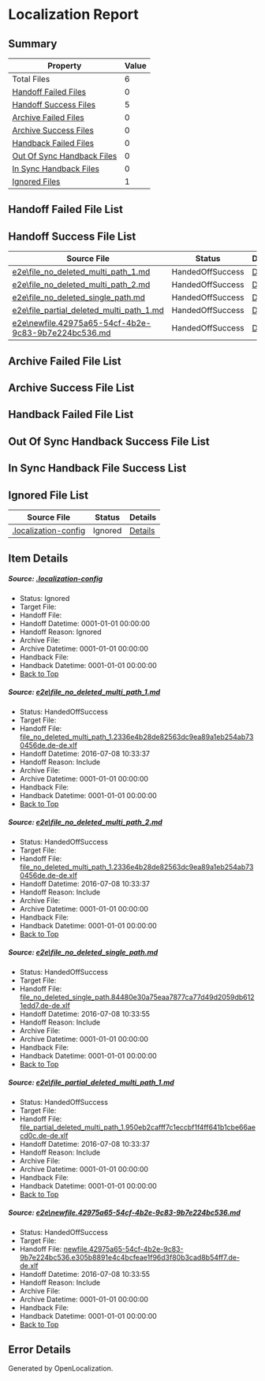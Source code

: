 # <a name='report-top'></a> Localization Report

## Summary
 Property | Value 
 -------- | ----- 
 Total Files | 6
[ Handoff Failed Files ](#handoff-failed-list)| 0
[ Handoff Success Files ](#handoff-success-list)| 5
[ Archive Failed Files ](#archive-failed-list)| 0
[ Archive Success Files ](#archive-success-list)| 0
[ Handback Failed Files ](#handback-failed-list)| 0
[ Out Of Sync Handback Files ](#outofsync-handback-success-list)| 0
[ In Sync Handback Files ](#insync-handback-success-list)| 0
[ Ignored Files ](#ignored-list)| 1

## <a name='handoff-failed-list'></a> Handoff Failed File List

## <a name='handoff-success-list'></a> Handoff Success File List
 Source File | Status | Details 
 ----------- | ------ | ------- 
 [e2e\file_no_deleted_multi_path_1.md](https://github.com/OpenLocalizationTestOrg/oltest/blob/8d07db277e82ca481055c9b15f8cd3169e2a9c7e/e2e/file_no_deleted_multi_path_1.md) | HandedOffSuccess | [Details](#fdaef0d4775fdf623ba0dc6503c87c295bfc66bd1)
 [e2e\file_no_deleted_multi_path_2.md](https://github.com/OpenLocalizationTestOrg/oltest/blob/06edd4ba64da85822b5ea5252908fbb15afaf4bc/e2e/file_no_deleted_multi_path_2.md) | HandedOffSuccess | [Details](#fdaef0d4775fdf623ba0dc6503c87c295bfc66bd2)
 [e2e\file_no_deleted_single_path.md](https://github.com/OpenLocalizationTestOrg/oltest/blob/06edd4ba64da85822b5ea5252908fbb15afaf4bc/e2e/file_no_deleted_single_path.md) | HandedOffSuccess | [Details](#0650216a8edae132b7b8924980347b89b3e732ee3)
 [e2e\file_partial_deleted_multi_path_1.md](https://github.com/OpenLocalizationTestOrg/oltest/blob/8d07db277e82ca481055c9b15f8cd3169e2a9c7e/e2e/file_partial_deleted_multi_path_1.md) | HandedOffSuccess | [Details](#2f92a54cbea5001c91a177369f5902fe017e41284)
 [e2e\newfile.42975a65-54cf-4b2e-9c83-9b7e224bc536.md](https://github.com/OpenLocalizationTestOrg/oltest/blob/06edd4ba64da85822b5ea5252908fbb15afaf4bc/e2e/newfile.42975a65-54cf-4b2e-9c83-9b7e224bc536.md) | HandedOffSuccess | [Details](#06a6c1704d74d7c4e1a920ce60628617b05407a45)

## <a name='archive-failed-list'></a> Archive Failed File List

## <a name='archive-success-list'></a> Archive Success File List

## <a name='handback-failed-list'></a> Handback Failed File List

## <a name='outofsync-handback-success-list'></a> Out Of Sync Handback Success File List

## <a name='insync-handback-success-list'></a> In Sync Handback File Success List

## <a name='ignored-list'></a> Ignored File List
 Source File | Status | Details 
 ----------- | ------ | ------- 
 [.localization-config](https://github.com/OpenLocalizationTestOrg/oltest/blob/06edd4ba64da85822b5ea5252908fbb15afaf4bc/.localization-config) | Ignored | [Details](#3d4f252ac210baf56311d7e97dcc2db10974dbd20)

## Item Details
##### <a name='3d4f252ac210baf56311d7e97dcc2db10974dbd20'></a> Source: [.localization-config](https://github.com/OpenLocalizationTestOrg/oltest/blob/06edd4ba64da85822b5ea5252908fbb15afaf4bc/.localization-config)
* Status: Ignored
* Target File: 
* Handoff File: 
* Handoff Datetime: 0001-01-01 00:00:00
* Handoff Reason: Ignored
* Archive File: 
* Archive Datetime: 0001-01-01 00:00:00
* Handback File: 
* Handback Datetime: 0001-01-01 00:00:00
* [Back to Top](#report-top)

##### <a name='fdaef0d4775fdf623ba0dc6503c87c295bfc66bd1'></a> Source: [e2e\file_no_deleted_multi_path_1.md](https://github.com/OpenLocalizationTestOrg/oltest/blob/8d07db277e82ca481055c9b15f8cd3169e2a9c7e/e2e/file_no_deleted_multi_path_1.md)
* Status: HandedOffSuccess
* Target File: 
* Handoff File: [file_no_deleted_multi_path_1.2336e4b28de82563dc9ea89a1eb254ab730456de.de-de.xlf](https://github.com/OpenLocalizationTestOrg/olhandoff-e2e/blob/347ebe3655dd1e76cd1610dbf6bba9bb0b814013/ol-handoff/OpenLocalizationTestOrg/oltest-dede-fly/ci/mt/file_no_deleted_multi_path_1.2336e4b28de82563dc9ea89a1eb254ab730456de.de-de.xlf)
* Handoff Datetime: 2016-07-08 10:33:37
* Handoff Reason: Include
* Archive File: 
* Archive Datetime: 0001-01-01 00:00:00
* Handback File: 
* Handback Datetime: 0001-01-01 00:00:00
* [Back to Top](#report-top)

##### <a name='fdaef0d4775fdf623ba0dc6503c87c295bfc66bd2'></a> Source: [e2e\file_no_deleted_multi_path_2.md](https://github.com/OpenLocalizationTestOrg/oltest/blob/06edd4ba64da85822b5ea5252908fbb15afaf4bc/e2e/file_no_deleted_multi_path_2.md)
* Status: HandedOffSuccess
* Target File: 
* Handoff File: [file_no_deleted_multi_path_1.2336e4b28de82563dc9ea89a1eb254ab730456de.de-de.xlf](https://github.com/OpenLocalizationTestOrg/olhandoff-e2e/blob/347ebe3655dd1e76cd1610dbf6bba9bb0b814013/ol-handoff/OpenLocalizationTestOrg/oltest-dede-fly/ci/mt/file_no_deleted_multi_path_1.2336e4b28de82563dc9ea89a1eb254ab730456de.de-de.xlf)
* Handoff Datetime: 2016-07-08 10:33:37
* Handoff Reason: Include
* Archive File: 
* Archive Datetime: 0001-01-01 00:00:00
* Handback File: 
* Handback Datetime: 0001-01-01 00:00:00
* [Back to Top](#report-top)

##### <a name='0650216a8edae132b7b8924980347b89b3e732ee3'></a> Source: [e2e\file_no_deleted_single_path.md](https://github.com/OpenLocalizationTestOrg/oltest/blob/06edd4ba64da85822b5ea5252908fbb15afaf4bc/e2e/file_no_deleted_single_path.md)
* Status: HandedOffSuccess
* Target File: 
* Handoff File: [file_no_deleted_single_path.84480e30a75eaa7877ca77d49d2059db6121edd7.de-de.xlf](https://github.com/OpenLocalizationTestOrg/olhandoff-e2e/blob/bfd0f1dbe6ed6318eb550800b67396f25dde32ed/ol-handoff/OpenLocalizationTestOrg/oltest-dede-fly/ci/mt/file_no_deleted_single_path.84480e30a75eaa7877ca77d49d2059db6121edd7.de-de.xlf)
* Handoff Datetime: 2016-07-08 10:33:55
* Handoff Reason: Include
* Archive File: 
* Archive Datetime: 0001-01-01 00:00:00
* Handback File: 
* Handback Datetime: 0001-01-01 00:00:00
* [Back to Top](#report-top)

##### <a name='2f92a54cbea5001c91a177369f5902fe017e41284'></a> Source: [e2e\file_partial_deleted_multi_path_1.md](https://github.com/OpenLocalizationTestOrg/oltest/blob/8d07db277e82ca481055c9b15f8cd3169e2a9c7e/e2e/file_partial_deleted_multi_path_1.md)
* Status: HandedOffSuccess
* Target File: 
* Handoff File: [file_partial_deleted_multi_path_1.950eb2cafff7c1eccbf1f4ff641b1cbe66aecd0c.de-de.xlf](https://github.com/OpenLocalizationTestOrg/olhandoff-e2e/blob/347ebe3655dd1e76cd1610dbf6bba9bb0b814013/ol-handoff/OpenLocalizationTestOrg/oltest-dede-fly/ci/mt/file_partial_deleted_multi_path_1.950eb2cafff7c1eccbf1f4ff641b1cbe66aecd0c.de-de.xlf)
* Handoff Datetime: 2016-07-08 10:33:37
* Handoff Reason: Include
* Archive File: 
* Archive Datetime: 0001-01-01 00:00:00
* Handback File: 
* Handback Datetime: 0001-01-01 00:00:00
* [Back to Top](#report-top)

##### <a name='06a6c1704d74d7c4e1a920ce60628617b05407a45'></a> Source: [e2e\newfile.42975a65-54cf-4b2e-9c83-9b7e224bc536.md](https://github.com/OpenLocalizationTestOrg/oltest/blob/06edd4ba64da85822b5ea5252908fbb15afaf4bc/e2e/newfile.42975a65-54cf-4b2e-9c83-9b7e224bc536.md)
* Status: HandedOffSuccess
* Target File: 
* Handoff File: [newfile.42975a65-54cf-4b2e-9c83-9b7e224bc536.e305b8891e4c4bcfeae1f96d3f80b3cad8b54ff7.de-de.xlf](https://github.com/OpenLocalizationTestOrg/olhandoff-e2e/blob/bfd0f1dbe6ed6318eb550800b67396f25dde32ed/ol-handoff/OpenLocalizationTestOrg/oltest-dede-fly/ci/mt/newfile.42975a65-54cf-4b2e-9c83-9b7e224bc536.e305b8891e4c4bcfeae1f96d3f80b3cad8b54ff7.de-de.xlf)
* Handoff Datetime: 2016-07-08 10:33:55
* Handoff Reason: Include
* Archive File: 
* Archive Datetime: 0001-01-01 00:00:00
* Handback File: 
* Handback Datetime: 0001-01-01 00:00:00
* [Back to Top](#report-top)


## Error Details

Generated by OpenLocalization.
